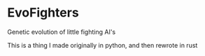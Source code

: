 # EvoFighters
Genetic evolution of little fighting AI's

This is a thing I made originally in python, and then rewrote in rust
